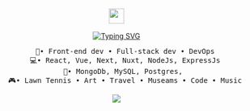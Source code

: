 <div align="center">
<h3 align="center"><img src = "https://raw.githubusercontent.com/MartinHeinz/MartinHeinz/master/wave.gif" width = 30px></h3>

  [![Typing SVG](https://readme-typing-svg.demolab.com?font=Fira+Code&size=19&pause=1000&background=1F1F1F00&multiline=true&width=435&lines=Hello+there!++I'm+Chanice+....;Welcome+to+my+code+haven%E2%9C%88%EF%B8%8F+)](https://git.io/typing-svg)
 
<pre>
    💼• Front-end dev • Full-stack dev • DevOps
    💻• React, Vue, Next, Nuxt, NodeJs, ExpressJs
    📖• MongoDb, MySQL, Postgres, 
    🎮• Lawn Tennis • Art • Travel • Museams • Code • Music
</pre>

[![](https://img.shields.io/badge/linkedin-0a66c2)](https://www.linkedin.com/in/chanice-irungu-a5b235107/)
</div>
